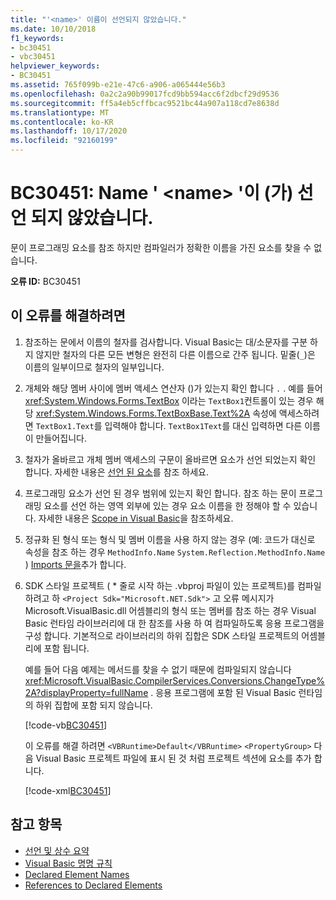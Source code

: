 ```yaml
---
title: "'<name>' 이름이 선언되지 않았습니다."
ms.date: 10/10/2018
f1_keywords:
- bc30451
- vbc30451
helpviewer_keywords:
- BC30451
ms.assetid: 765f099b-e21e-47c6-a906-a065444e56b3
ms.openlocfilehash: 0a2c2a90b99017fcd9bb594acc6f2dbcf29d9536
ms.sourcegitcommit: ff5a4eb5cffbcac9521bc44a907a118cd7e8638d
ms.translationtype: MT
ms.contentlocale: ko-KR
ms.lasthandoff: 10/17/2020
ms.locfileid: "92160199"
---
```

# <a name="bc30451-name-name-is-not-declared"></a>BC30451: Name ' \<name> '이 (가) 선언 되지 않았습니다.

문이 프로그래밍 요소를 참조 하지만 컴파일러가 정확한 이름을 가진 요소를 찾을 수 없습니다.

 **오류 ID:** BC30451

## <a name="to-correct-this-error"></a>이 오류를 해결하려면

1. 참조하는 문에서 이름의 철자를 검사합니다. Visual Basic는 대/소문자를 구분 하지 않지만 철자의 다른 모든 변형은 완전히 다른 이름으로 간주 됩니다. 밑줄(`_`)은 이름의 일부이므로 철자의 일부입니다.

2. 개체와 해당 멤버 사이에 멤버 액세스 연산자 ()가 있는지 확인 합니다 `.` . 예를 들어 <xref:System.Windows.Forms.TextBox> 이라는 `TextBox1`컨트롤이 있는 경우 해당 <xref:System.Windows.Forms.TextBoxBase.Text%2A> 속성에 액세스하려면 `TextBox1.Text`를 입력해야 합니다. `TextBox1Text`를 대신 입력하면 다른 이름이 만들어집니다.

3. 철자가 올바르고 개체 멤버 액세스의 구문이 올바르면 요소가 선언 되었는지 확인 합니다. 자세한 내용은 [선언 된 요소](../../programming-guide/language-features/declared-elements/index.md)를 참조 하세요.

4. 프로그래밍 요소가 선언 된 경우 범위에 있는지 확인 합니다. 참조 하는 문이 프로그래밍 요소를 선언 하는 영역 외부에 있는 경우 요소 이름을 한 정해야 할 수 있습니다. 자세한 내용은 [Scope in Visual Basic](../../programming-guide/language-features/declared-elements/scope.md)을 참조하세요.

5. 정규화 된 형식 또는 형식 및 멤버 이름을 사용 하지 않는 경우 (예: 코드가 대신로 속성을 참조 하는 경우 `MethodInfo.Name` `System.Reflection.MethodInfo.Name` ) [Imports 문을](../statements/imports-statement-net-namespace-and-type.md)추가 합니다.

6. SDK 스타일 프로젝트 ( \* 줄로 시작 하는 .vbproj 파일이 있는 프로젝트)를 컴파일하려고 하 `<Project Sdk="Microsoft.NET.Sdk">` 고 오류 메시지가 Microsoft.VisualBasic.dll 어셈블리의 형식 또는 멤버를 참조 하는 경우 Visual Basic 런타임 라이브러리에 대 한 참조를 사용 하 여 컴파일하도록 응용 프로그램을 구성 합니다. 기본적으로 라이브러리의 하위 집합은 SDK 스타일 프로젝트의 어셈블리에 포함 됩니다.

   예를 들어 다음 예제는 메서드를 찾을 수 없기 때문에 컴파일되지 않습니다 <xref:Microsoft.VisualBasic.CompilerServices.Conversions.ChangeType%2A?displayProperty=fullName> . 응용 프로그램에 포함 된 Visual Basic 런타임의 하위 집합에 포함 되지 않습니다.

   [!code-vb[BC30451](~/samples/snippets/visualbasic/language-reference/error-messages/bc30451/program1.vb?highlight=7)]

   이 오류를 해결 하려면 `<VBRuntime>Default</VBRuntime>` `<PropertyGroup>` 다음 Visual Basic 프로젝트 파일에 표시 된 것 처럼 프로젝트 섹션에 요소를 추가 합니다.

   [!code-xml[BC30451](~/samples/snippets/visualbasic/language-reference/error-messages/bc30451/vbruntime.vbproj?highlight=6)]

## <a name="see-also"></a>참고 항목

- [선언 및 상수 요약](../keywords/declarations-and-constants-summary.md)
- [Visual Basic 명명 규칙](../../programming-guide/program-structure/naming-conventions.md)
- [Declared Element Names](../../programming-guide/language-features/declared-elements/declared-element-names.md)
- [References to Declared Elements](../../programming-guide/language-features/declared-elements/references-to-declared-elements.md)
